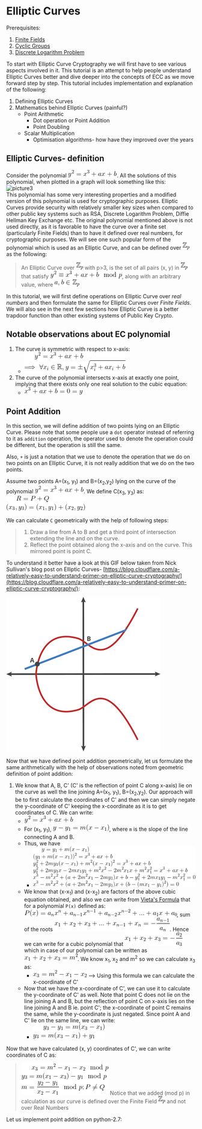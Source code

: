 # Elliptic Curves
  
Prerequisites:
1. [Finite Fields](https://en.wikipedia.org/wiki/Finite_field)
2. [Cyclic Groups](https://masterpessimistaa.wordpress.com/2018/01/14/dlp-and-baby-step-giant-step-algorithm/)
3. [Discrete Logarithm Problem](../Discrete-Logarithm-Problem)

To start with Elliptic Curve Cryptography we will first have to see various aspects involved in it. This tutorial is an attempt to help people understand Elliptic Curves better and dive deeper into the concepts of ECC as we move forward step by step. This tutorial includes implementation and explanation of the following:
1. Defining Elliptic Curves
2. Mathematics behind Elliptic Curves (painful?)
   + Point Arithmetic
     + Dot operation or Point Addition
     + Point Doubling
   + Scalar Multiplication
     + Optimisation algorithms- how have they improved over the years
  
  

## Elliptic Curves- definition
Consider the polynomial ![picture2](Pictures/2.gif). All the solutions of this polynomial, when plotted in a graph will look something like this:  
![picture3](https://i.imgur.com/dt89o8U.png)  
This polynomial has some very interesting properties and a modified version of this polynomial is used for cryptographic purposes. Elliptic Curves provide security with relatively smaller key sizes when compared to other public key systems such as RSA, Discrete Logarithm Problem, Diffie Hellman Key Exchange etc. The original polynomial mentioned above is not used directly, as it is favorable to have the curve over a finite set (particularly Finite Fields) than to have it defined over real numbers, for cryptographic purposes. We will see one such popular form of the polynomial which is used as an Elliptic Curve, and can be defined over ![picture1](Pictures/1.gif) as the following:  
  
> An Elliptic Curve over ![picture1](Pictures/1.gif) with p>3, is the set of all pairs (x, y) in ![picture1](Pictures/1.gif) that satisfy ![picture4](Pictures/4.gif), along with an arbitrary value, where ![picture5](Pictures/5.gif)
  

In this tutorial, we will first define operations on Elliptic Curve over _real numbers_ and then formulate the same for Elliptic Curves over _Finite Fields_.  
We will also see in the next few sections how Elliptic Curve is a better trapdoor function than other existing systems of Public Key Crypto.  
  
  

## Notable observations about EC polynomial
1. The curve is symmetric with respect to x-axis: 
   + ![picture6](Pictures/6.gif)
2. The curve of the polynomial intersects x-axis at exactly one point, implying that there exists only one real solution to the cubic equation:
   + ![picture7](Pictures/7.gif)
  
  

## Point Addition
In this section, we will define addition of two points lying on an Elliptic Curve. Please note that some people use a `dot` operator instead of referring to it as `addition` operation, the operator used to denote the operation could be different, but the operation is still the same.  
  
Also, `+` is just a notation that we use to denote the operation that we do on two points on an Elliptic Curve, it is not really addition that we do on the two points.  
  
Assume two points A=(x<sub>1</sub>, y<sub>1</sub>) and B=(x<sub>2</sub>,y<sub>2</sub>) lying on the curve of the polynomial ![picture](Pictures/2.gif). We define C(x<sub>3</sub>, y<sub>3</sub>) as:  
![picture](Pictures/8.gif)  
  
We can calculate `C` geometrically with the help of following steps:  
> 1. Draw a line from A to B and get a third point of intersection extending the line and on the curve.
> 2. Reflect the point obtained along the x-axis and on the curve. This mirrored point is point C.
  

To understand it better have a look at this GIF below taken from Nick Sullivan's blog post on Elliptic Curves- [https://blog.cloudflare.com/a-relatively-easy-to-understand-primer-on-elliptic-curve-cryptography/](https://blog.cloudflare.com/a-relatively-easy-to-understand-primer-on-elliptic-curve-cryptography/):
  
![picture](Pictures/9.gif)  
  
Now that we have defined point addition geometrically, let us formulate the same arithmetically with the help of observations noted from geometric definition of point addition:  
1. We know that A, B, C' (C' is the reflection of point C along x-axis) lie on the curve as well the line joining A=(x<sub>1</sub>, y<sub>1</sub>), B=(x<sub>2</sub>,y<sub>2</sub>). Our approach will be to first calculate the coordinates of C' and then we can simply negate the y-coordinate of C' keeping the x-coordinate as it is to get coordinates of C. We can write:  
   + ![picture](Pictures/2.gif)
   + For (x<sub>1</sub>, y<sub>1</sub>), ![picture](Pictures/10.gif), where `m` is the slope of the line connecting A and B.
   + Thus, we have
     + ![picture](Pictures/11.gif)
   + We know that (x-x<sub>1</sub>) and (x-x<sub>2</sub>) are factors of the above cubic equation obtained, and also we can write from [Vieta's Formula](https://en.wikipedia.org/wiki/Vieta%27s_formulas) that for a polynomial `P(x)` defined as: ![picture](Pictures/12.gif), sum of the roots ![picture](Pictures/13.gif). Hence we can write for a cubic polynomial that ![picture](Pictures/14.gif) which in case of our polynomial can be written as ![picture](Pictures/15.gif). We know x<sub>1</sub>, x<sub>2</sub> and m<sup>2</sup> so we can calculate x<sub>3</sub> as:  
     + ![picture](Pictures/16.gif) --> Using this formula we can calculate the x-coordinate of C'
   + Now that we have the x-coordinate of C', we can use it to calculate the y-coordinate of C' as well. Note that point C does not lie on the line joining A and B, but the reflection of point C on x-axis lies on the line joining A and B ie. point C'; the x-coordinate of point C remains the same, while the y-coordinate is just negated. Since point A and C' lie on the same line, we can write:
     + ![picture](Pictures/17.gif)

Now that we have calculated (x, y) coordinates of C', we can write coordinates of C as:  
> ![picture](Pictures/18.gif)
> Notice that we added (mod p) in calculation as our curve is defined over the Finite Field ![picture](Pictures/1.gif) and not over Real Numbers
  

Let us implement point addition on python-2.7:
```python

```
